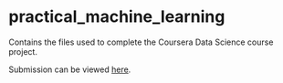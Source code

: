 # practical_machine_learning
Contains the files used to complete the Coursera Data Science course project.

Submission can be viewed [here](http://kgbaird.github.io/practical_machine_learning/).
